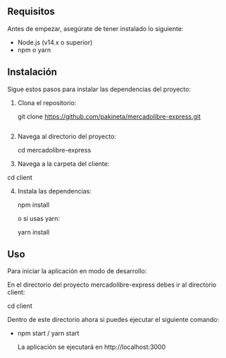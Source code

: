 
## Requisitos

Antes de empezar, asegúrate de tener instalado lo siguiente:

- Node.js (v14.x o superior)
- npm o yarn

## Instalación

Sigue estos pasos para instalar las dependencias del proyecto:

1. Clona el repositorio:
  
   git clone https://github.com/pakineta/mercadolibre-express.git
   ```
2. Navega al directorio del proyecto:
  
   cd mercadolibre-express

3. Navega a la carpeta del cliente:

cd client
  
4. Instala las dependencias:
   
   npm install

   o si usas yarn:
   
   yarn install
   

## Uso

Para iniciar la aplicación en modo de desarrollo:

En el directorio del proyecto mercadolibre-express debes ir al directorio client:

cd client

Dentro de este directorio ahora si puedes ejecutar el siguiente comando:

- npm start / yarn start

  La aplicación se ejecutará en http://localhost:3000




